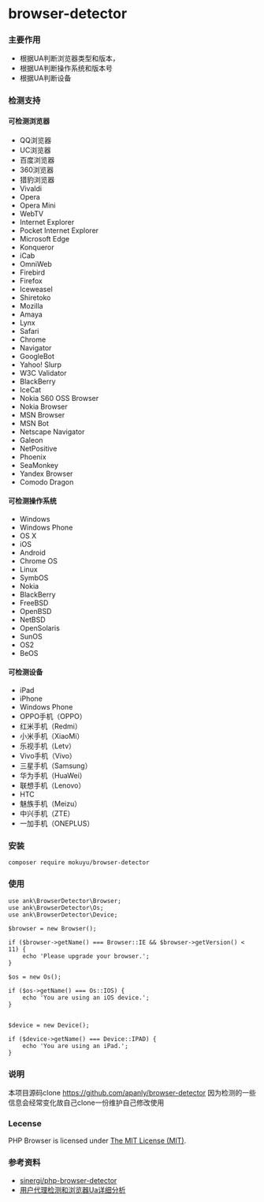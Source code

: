 browser-detector
===================
### 主要作用
* 根据UA判断浏览器类型和版本，
* 根据UA判断操作系统和版本号
* 根据UA判断设备

### 检测支持
#### 可检测浏览器
 * QQ浏览器
 * UC浏览器
 * 百度浏览器
 * 360浏览器
 * 猎豹浏览器
 * Vivaldi
 * Opera
 * Opera Mini
 * WebTV
 * Internet Explorer
 * Pocket Internet Explorer
 * Microsoft Edge
 * Konqueror
 * iCab
 * OmniWeb
 * Firebird
 * Firefox
 * Iceweasel
 * Shiretoko
 * Mozilla
 * Amaya
 * Lynx
 * Safari
 * Chrome
 * Navigator
 * GoogleBot
 * Yahoo! Slurp
 * W3C Validator
 * BlackBerry
 * IceCat
 * Nokia S60 OSS Browser
 * Nokia Browser
 * MSN Browser
 * MSN Bot
 * Netscape Navigator
 * Galeon
 * NetPositive
 * Phoenix
 * SeaMonkey
 * Yandex Browser
 * Comodo Dragon
 
#### 可检测操作系统
  * Windows
  * Windows Phone
  * OS X
  * iOS
  * Android
  * Chrome OS
  * Linux
  * SymbOS
  * Nokia
  * BlackBerry
  * FreeBSD
  * OpenBSD
  * NetBSD
  * OpenSolaris
  * SunOS
  * OS2
  * BeOS
  
#### 可检测设备
 * iPad
 * iPhone
 * Windows Phone
 * OPPO手机（OPPO）
 * 红米手机（Redmi）
 * 小米手机（XiaoMi）
 * 乐视手机（Letv）
 * Vivo手机（Vivo）
 * 三星手机（Samsung）
 * 华为手机（HuaWei）
 * 联想手机（Lenovo）
 * HTC
 * 魅族手机（Meizu）
 * 中兴手机（ZTE）
 * 一加手机（ONEPLUS）

### 安装
    
    composer require mokuyu/browser-detector

### 使用

    use ank\BrowserDetector\Browser;
    use ank\BrowserDetector\Os;
    use ank\BrowserDetector\Device;
    
    $browser = new Browser();
    
    if ($browser->getName() === Browser::IE && $browser->getVersion() < 11) {
        echo 'Please upgrade your browser.';
    }
    
    $os = new Os();
    
    if ($os->getName() === Os::IOS) {
        echo 'You are using an iOS device.';
    }
    
    
    $device = new Device();
    
    if ($device->getName() === Device::IPAD) {
        echo 'You are using an iPad.';
    }

### 说明
本项目源码clone https://github.com/apanly/browser-detector 因为检测的一些信息会经常变化故自己clone一份维护自己修改使用

### Lecense
PHP Browser is licensed under [The MIT License (MIT)](LICENSE).


### 参考资料
* [sinergi/php-browser-detector](https://github.com/sinergi/php-browser-detector)
* [用户代理检测和浏览器Ua详细分析](http://www.cnblogs.com/hykun/p/Ua.html)


